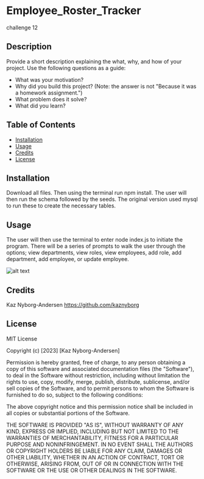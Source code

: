# Employee_Roster_Tracker
challenge 12

## Description

Provide a short description explaining the what, why, and how of your project. Use the following questions as a guide:

- What was your motivation?
- Why did you build this project? (Note: the answer is not "Because it was a homework assignment.")
- What problem does it solve?
- What did you learn?

## Table of Contents 

- [Installation](#installation)
- [Usage](#usage)
- [Credits](#credits)
- [License](#license)

## Installation

Download all files. Then using the terminal run npm install. The user will then run the schema followed by the seeds. The original version 
used mysql to run these to create the necessary tables. 

## Usage

The user will then use the terminal to enter node index.js to initiate the program. There will be a series of prompts to walk the user 
through the options; view departments, view roles, view employees, add role, add department, add employee, or update employee.

![alt text](assets/images/screenshot.png)

## Credits

Kaz Nyborg-Andersen https://github.com/kaznyborg 

## License

MIT License

Copyright (c) [2023] [Kaz Nyborg-Andersen]

Permission is hereby granted, free of charge, to any person obtaining a copy
of this software and associated documentation files (the "Software"), to deal
in the Software without restriction, including without limitation the rights
to use, copy, modify, merge, publish, distribute, sublicense, and/or sell
copies of the Software, and to permit persons to whom the Software is
furnished to do so, subject to the following conditions:

The above copyright notice and this permission notice shall be included in all
copies or substantial portions of the Software.

THE SOFTWARE IS PROVIDED "AS IS", WITHOUT WARRANTY OF ANY KIND, EXPRESS OR
IMPLIED, INCLUDING BUT NOT LIMITED TO THE WARRANTIES OF MERCHANTABILITY,
FITNESS FOR A PARTICULAR PURPOSE AND NONINFRINGEMENT. IN NO EVENT SHALL THE
AUTHORS OR COPYRIGHT HOLDERS BE LIABLE FOR ANY CLAIM, DAMAGES OR OTHER
LIABILITY, WHETHER IN AN ACTION OF CONTRACT, TORT OR OTHERWISE, ARISING FROM,
OUT OF OR IN CONNECTION WITH THE SOFTWARE OR THE USE OR OTHER DEALINGS IN THE
SOFTWARE.